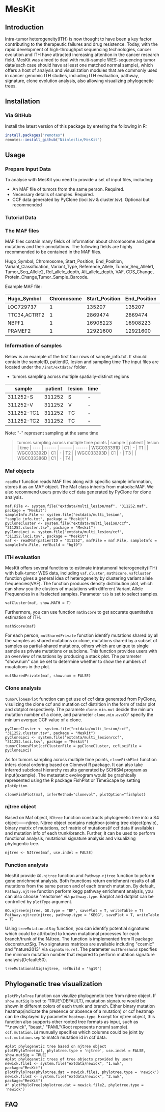 # MesKit

## Introduction

Intra-tumor heterogeneity(ITH) is now thought to have been a key factor contributing to the therapeutic failures and drug resistence. Today, with the rapid development of high-throughput sequencing technologies, cancer evolution and ITH have attracted increasing attention in the cancer research field. MesKit was aimed to deal with multi-sample WES-sequencing tumor data(each case should have at least one matched normal sample), which offers a host of analysis and visualization modules that are commonly used in cancer genomic ITH studies, including ITH evaluation, pathway, signature, clone evolution analysis, also allowing visualizing phylogenetic trees.


## Installation
### Via GitHub 
Install the latest version of this package by entering the following in R:
```r
install.packages("remotes")
remotes::install_github("Niinleslie/MesKit")
```


## Usage
### Prepare Input Data
To analyse with MesKit you need to provide a set of input files, including:
  * An MAF file of tumors from the same person. Required.
  * Necessary details of samples. Required.
  * CCF data generated by PyClone (loci.tsv & cluster.tsv). Optional but recommended
  
### Tutorial Data
### The MAF files
MAF files contain many fields of information about chromosome and gene mutations and their annotations. The following fields are highly recommended to be contained in the MAF files.

Hugo_Symbol, Chromosome, Start_Position, End_Position, Variant_Classification, Variant_Type, Reference_Allele,	Tumor_Seq_Allele1, Tumor_Seq_Allele2,	Ref_allele_depth,	Alt_allele_depth,	VAF, CDS_Change, Protein_Change,Tumor_Sample_Barcode.

Example MAF file:

| Hugo_Symbol|  Chromosome | Start_Position | End_Position |  Variant_Classification | Variant_Type | Reference_Allele |  Tumor_Seq_Allele1 | Tumor_Seq_Allele2 | Ref_allele_depth |  Alt_allele_depth |  VAF | CDS_Change  | Protein_Change |  Tumor_Sample_Barcode |
|:-----| :------| :------ | :----- | :------ | :----- | :---- | :-----| :----- | :----- | :-------| :---- | :-----| :----- | :----- |
| LOC729737| 1 | 135207 | 135207  | RNA | SNP | C | C | G | 40  | 4 | 0.0909 | NA | NA | 311252-S |
|TTC34,ACTRT2| 1 | 2869474 | 2869474 |  IGR |INS | - | | CTCTCT | 43 | 8 | 0.1568 | NA |  NA | 311252-S |
|NBPF1|1 | 16908223 | 16908223 | Intron | SNP | T | T |A| 142| 8 | 0.0533 | NA| NA | 311252-S|
|PRAMEF2 | 1 | 12921600 | 12921600 | Missense_Mutation | SNP | C |  C | T |73 | 3 | 0.0394 | c.C1391T | p.P464L | 311252-S |



### Information of samples
Below is an example of the first four rows of sample_info.txt. It should contain the sampleID, patientID, lesion and sampling time The input files are located under the `/inst/extdata/` folder.
- tumors sampling across multiple spatially-distinct regions  
  
 |  sample  |  patient |  lesion |  time  |
 ---- | ------ | ------ | ------
 | 311252-S | 311252 |  S      |   -   |
 | 311252-V |  311252  |  V  |     -   |
 |311252-TC1 | 311252 |  TC  |     -   |
 |311252-TC2 | 311252 |  TC  |     -   |
 
 Note: "-" represent sampling at the same time
 
> tumors sampling across multiple time points
 |  sample  |  patient |  lesion |  time  |
 ---- | ------ | ------ | ------
 | WGC033391D | C1 |  -  |    T1   |
 | WGC033392D | C1 |  -  |    T2   |
 | WGC033393D | C1 |  -  |    T3   |
 | WGC033386D | C1 |  -  |    T4   |
 

### Maf objects
`readMaf` function reads MAF files along with specific sample information, stores it as an MAF object. The Maf class inherits from matools::MAF. We also recommend users provide ccf data generated by PyClone for clone analysis.
```
maf.File <- system.file("extdata/multi_lesion/maf", "311252.maf", package = "Meskit")
sampleInfo.File <- system.file("extdata/multi_lesion", "sample_info.txt", package = "Meskit")
pyCloneCluster <- system.file("extdata/multi_lesion/ccf", "311252.cluster.tsv", package = "Meskit")
pyCloneLoci <- system.file("extdata/multi_lesion/ccf", "311252.loci.tsv", package = "Meskit")
maf <- readMaf(patientID = "311252", mafFile = maf.File, sampleInfo = sampleInfo.File, refBuild = "hg19")
```

### ITH evaluation
MesKit offers several functions to estimate intratumoral heterogeneity(ITH) with bulk-tumor WES data, including `vaf.cluster`, `mathScore`. `vafCluster` function gives a general idea of heterogeneity by clustering variant allele frequencies(VAF). The function produces density distribution plot, which can show you the clusters of muatations with different Variant Allele Frequencies in all/selected samples. Parameter `tsb` is set to select samples. 
```
vafCluster(maf, show.MATH = T)
```
Furthermore, you can use function `mathScore` to get accurate quantitative estimation of ITH.
```
mathScore(maf)
```
For each person, `mutSharedPrivate` function identify mutations shared by all the samples as shared mutations or clone, mutations shared by a subset of samples as partial-shared mutations, others which are unique to single sample as private mutations or subclone. This function provides users with an overview of mutations by producing a stack plot. The parameter "show.num" can be set to determine whether to show the numbers of muatations in the plot.
```
mutSharedPrivate(maf, show.num = FALSE)
```

### Clone analysis
`tumorClonesPlot` function can get use of ccf data generated from PyClone, visulizing the clone ccf and mutation ccf distrition in the form of radar plot and dotplot respectively. The paramete `clone.min.mut` decide the minium mutation number of a clone, and parameter `clone.min.aveCCF` specify the minium avergae CCF value of a clone.
```
pyCloneCluster <- system.file("extdata/multi_lesion/ccf", "311252.cluster.tsv", package = "Meskit")
pyCloneLoci <- system.file("extdata/multi_lesion/ccf", "311252.loci.tsv", package = "Meskit")
tumorClonesPlot(ccfClusterFile = pyCloneCluster, ccfLociFile = pyCloneLoci)
```
As for tumors sampling across multiple time points, `cloneFishPlot` function infers clonal ordering based on Clonevol R package. It can also take inferred subclonal hierarchy results generated by SCHISM program as input(example). The metastatic evolvogram would be graphically represented using the R package FishPlot or TimeScape by setting `plotOption`. 
```
cloneFishPlot(maf, inferMethod="clonevol", plotOption="fishplot)
```

### njtree object
Based on Maf object, `NJtree` function constructs phylogenetic tree into a S4 object——njtree. Njtree object contains neighbor-joining tree object(phylo), binary matrix of mutations, ccf matrix of mutations(if ccf data if available) and mutation info of each trunk/branch. Further, it can be used to perform functional analysis, mutational signature analysis and visualizing phylogentic tree.
```
njtree <- NJtree(maf, use.indel = FALSE)
```

### Function analysis
MesKit provide `GO.njtree` function and `Pathway.njtree` function to peform gene enrichment analysis. Both founctions return enrichment results of all mutations from the same person and of each branch mutation. By default, `Pathway.njtree` function perform kegg pathway enrichment analysis, you can also choose "reactome" via `pathway.type`. Barplot and dotplot can be controlled by `plotType` argument.
```
GO.njtree(njtree, GO.type = "BP", savePlot = T, writeTable = T)
Pathway.njtree(njtree, pathway.type = "KEGG", savePlot = T, writeTable = T)
```

Using `treeMutationalSig` function, you can identify potential signatures which could be attributed to known mutational processes for each branch/trunk of the NJtree. The function is implemented from R package deconstructSig. Two signatures matrices are available including "cosmic" and "nature2013" via `signature.ref`. The parameter `mutThreshold` specifies the mininum mutation number that required to perform mutation signature analysis(Default:50).
```	
treeMutationalSig(njtree, refBuild = "hg19")
```

## Phylogenetic tree visualization
`plotPhyloTree` function can visulize phylogenetic tree from njtree object. If `show.mutSig` is set to ‘TRUE’(DEFAULT), muatation signature would be shown in different colors of each trunk and branch. Either binary mutation heatmap(indicate the presence or absence of a mutation) or ccf heatmap can be displayed by parameter `heatmap.type`. Except for njtree object, this function also supports other rooted tree formats as input, such as "*.newick", "beast," "PAML"(Root represents noraml sample). `ccf.mutation.id` munually specifies which columns could be joint by `ccf.mutation.sep` to match mutation id in ccf data.
```
#plot phylogenetic tree based on njtree object
plotPhyloTree(maf, phylotree.type = 'njtree', use.indel = FALSE, show.mutSig = TRUE)`
#plot phylogenetic trees of tree objects provided by users
newick.file1 <- system.file("extdata/newick", "1.nwk", package="MesKit")
plotPhyloTree(phylotree.dat = newick.file1, phylotree.type = 'newick')
newick.file2 <- system.file("extdata/newick", "2.nwk", package="MesKit")
#' plotPhyloTree(phylotree.dat = newick.file2, phylotree.type = 'newick')
```

## FAQ
